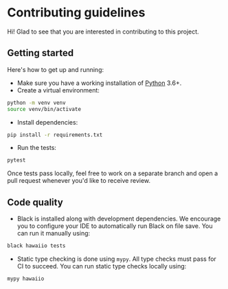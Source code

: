 # Contributing guidelines

Hi! Glad to see that you are interested in contributing to this project.

## Getting started

Here's how to get up and running:

- Make sure you have a working installation of [Python](https://www.python.org/) 3.6+.
- Create a virtual environment:

```bash
python -m venv venv
source venv/bin/activate
```

- Install dependencies:

```bash
pip install -r requirements.txt
```

- Run the tests:

```bash
pytest
```

Once tests pass locally, feel free to work on a separate branch and open a pull request whenever you'd like to receive review.

## Code quality

- Black is installed along with development dependencies. We encourage you to configure your IDE to automatically run Black on file save. You can run it manually using:

```bash
black hawaiio tests
```

- Static type checking is done using `mypy`. All type checks must pass for CI to succeed. You can run static type checks locally using:

```bash
mypy hawaiio
```
